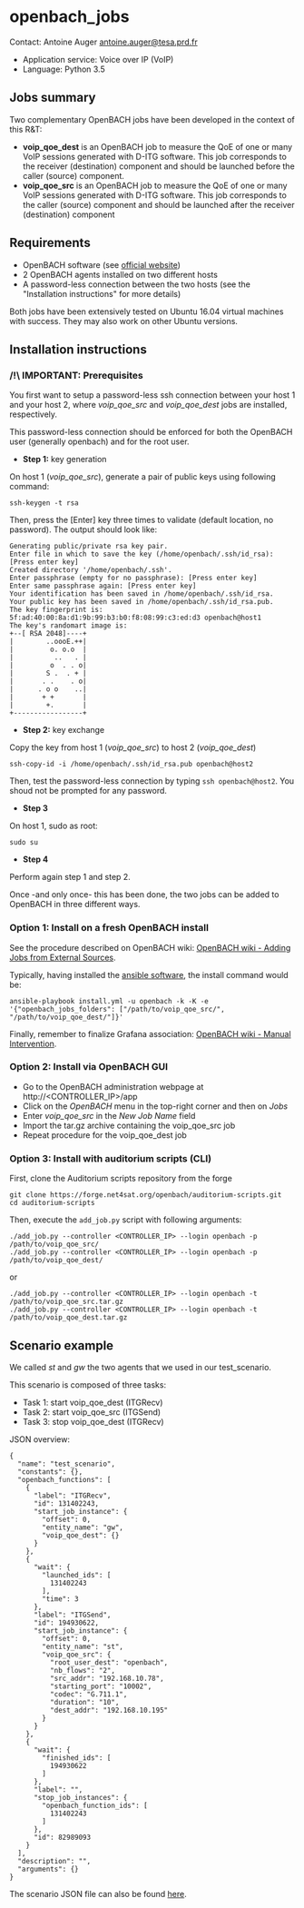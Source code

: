 # openbach_jobs

Contact: Antoine Auger [antoine.auger@tesa.prd.fr](mailto:antoine.auger@tesa.prd.fr)

- Application service: Voice over IP (VoIP)
- Language: Python 3.5

## Jobs summary

Two complementary OpenBACH jobs have been developed in the context of this R&T:
- **voip_qoe_dest** is an OpenBACH job to measure the QoE of one or many VoIP sessions generated with D-ITG software. This job corresponds to the receiver (destination) component and should be launched before the caller (source) component.
- **voip_qoe_src** is an OpenBACH job to measure the QoE of one or many VoIP sessions generated with D-ITG software. This job corresponds to the caller (source) component and should be launched after the receiver (destination) component

## Requirements

- OpenBACH software (see [official website](http://www.openbach.org))
- 2 OpenBACH agents installed on two different hosts
- A password-less connection between the two hosts (see the "Installation instructions" for more details)

Both jobs have been extensively tested on Ubuntu 16.04 virtual machines with success. They may also work on other Ubuntu versions.

## Installation instructions

### /!\ IMPORTANT: Prerequisites 

You first want to setup a password-less ssh connection between your host 1 and your host 2, where *voip_qoe_src* and *voip_qoe_dest* jobs are installed, respectively.

This password-less connection should be enforced for both the OpenBACH user (generally openbach) and for the root user.

- __Step 1:__ key generation

On host 1 (*voip_qoe_src*), generate a pair of public keys using following command:

    ssh-keygen -t rsa

Then, press the [Enter] key three times to validate (default location, no password). The output should look like:

    Generating public/private rsa key pair.
    Enter file in which to save the key (/home/openbach/.ssh/id_rsa): [Press enter key]
    Created directory '/home/openbach/.ssh'.
    Enter passphrase (empty for no passphrase): [Press enter key]
    Enter same passphrase again: [Press enter key]
    Your identification has been saved in /home/openbach/.ssh/id_rsa.
    Your public key has been saved in /home/openbach/.ssh/id_rsa.pub.
    The key fingerprint is:
    5f:ad:40:00:8a:d1:9b:99:b3:b0:f8:08:99:c3:ed:d3 openbach@host1
    The key's randomart image is:
    +--[ RSA 2048]----+
    |        ..oooE.++|
    |         o. o.o  |
    |          ..   . |
    |         o  . . o|
    |        S .  . + |
    |       . .    . o|
    |      . o o    ..|
    |       + +       |
    |        +.       |
    +-----------------+ 

- __Step 2:__ key exchange

Copy the key from host 1 (*voip_qoe_src*) to host 2 (*voip_qoe_dest*)

    ssh-copy-id -i /home/openbach/.ssh/id_rsa.pub openbach@host2
    
Then, test the password-less connection by typing `ssh openbach@host2`. You shoud not be prompted for any password.
    
- __Step 3__ 

On host 1, sudo as root:
    
    sudo su
    
- __Step 4__ 

Perform again step 1 and step 2.

Once -and only once- this has been done, the two jobs can be added to OpenBACH in three different ways.


### Option 1: Install on a fresh OpenBACH install

See the procedure described on OpenBACH wiki: [OpenBACH wiki - Adding Jobs from External Sources](https://wiki.net4sat.org/doku.php?id=openbach:manuals:installation_manual:index#adding_jobs_from_external_sources).

Typically, having installed the [ansible software](https://www.ansible.com/), the install command would be:

    ansible-playbook install.yml -u openbach -k -K -e '{"openbach_jobs_folders": ["/path/to/voip_qoe_src/", "/path/to/voip_qoe_dest/"]}'

Finally, remember to finalize Grafana association: [OpenBACH wiki - Manual Intervention](https://wiki.net4sat.org/doku.php?id=openbach:manuals:installation_manual:index#manual_intervention).

### Option 2: Install via OpenBACH GUI

- Go to the OpenBACH administration webpage at http://<CONTROLLER_IP>/app
- Click on the *OpenBACH* menu in the top-right corner and then on *Jobs*
- Enter *voip_qoe_src* in the *New Job Name* field
- Import the tar.gz archive containing the voip_qoe_src job 
- Repeat procedure for the voip_qoe_dest job

### Option 3: Install with auditorium scripts (CLI)

First, clone the Auditorium scripts repository from the forge

    git clone https://forge.net4sat.org/openbach/auditorium-scripts.git
    cd auditorium-scripts
    
Then, execute the `add_job.py` script with following arguments:

    ./add_job.py --controller <CONTROLLER_IP> --login openbach -p /path/to/voip_qoe_src/
    ./add_job.py --controller <CONTROLLER_IP> --login openbach -p /path/to/voip_qoe_dest/

or

    ./add_job.py --controller <CONTROLLER_IP> --login openbach -t /path/to/voip_qoe_src.tar.gz
    ./add_job.py --controller <CONTROLLER_IP> --login openbach -t /path/to/voip_qoe_dest.tar.gz

## Scenario example

We called *st* and *gw* the two agents that we used in our test_scenario.

This scenario is composed of three tasks:
- Task 1: start voip_qoe_dest (ITGRecv)
- Task 2: start voip_qoe_src (ITGSend)
- Task 3: stop voip_qoe_dest (ITGRecv)

JSON overview:

    {
      "name": "test_scenario",
      "constants": {},
      "openbach_functions": [
        {
          "label": "ITGRecv",
          "id": 131402243,
          "start_job_instance": {
            "offset": 0,
            "entity_name": "gw",
            "voip_qoe_dest": {}
          }
        },
        {
          "wait": {
            "launched_ids": [
              131402243
            ],
            "time": 3
          },
          "label": "ITGSend",
          "id": 194930622,
          "start_job_instance": {
            "offset": 0,
            "entity_name": "st",
            "voip_qoe_src": {
              "root_user_dest": "openbach",
              "nb_flows": "2",
              "src_addr": "192.168.10.78",
              "starting_port": "10002",
              "codec": "G.711.1",
              "duration": "10",
              "dest_addr": "192.168.10.195"
            }
          }
        },
        {
          "wait": {
            "finished_ids": [
              194930622
            ]
          },
          "label": "",
          "stop_job_instances": {
            "openbach_function_ids": [
              131402243
            ]
          },
          "id": 82989093
        }
      ],
      "description": "",
      "arguments": {}
    }

The scenario JSON file can also be found [here](https://forge.net4sat.org/tesa/rt16-tc8-29_partage-leo-geo/tree/master/openbach_jobs/test_scenario.json).
